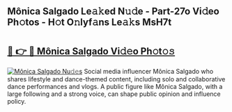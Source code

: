 ## Mônica Salgado Le𝚊𝚔ed N𝚞𝚍e - Part-27o Vi𝚍eo Ph𝚘tos - H𝚘t O𝚗lyf𝚊ns Le𝚊𝚔s MsH7t

# <h2><a href="http://hf455uu.feru.top/?c=M%c3%b4nica+Salgado">🔗 👉 🔴 Mônica Salgado Vi𝚍𝚎o Ph𝚘t𝚘𝚜</a></h2>

[![Mônica Salgado Nu𝚍𝚎s](https://i.imgur.com/0TWrTi3.gif)](http://hf455uu.feru.top/?c=M%c3%b4nica+Salgado)
Social media influencer Mônica Salgado who shares lifestyle and dance-themed content, including solo and collaborative dance performances and vlogs. A public figure like Mônica Salgado, with a large following and a strong voice, can shape public opinion and influence policy. 
